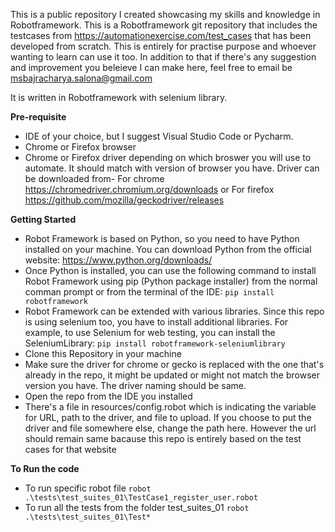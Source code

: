 This is a public repository I created showcasing my skills and knowledge in Robotframework. This is a Robotframework git repository that includes the testcases from https://automationexercise.com/test_cases that has been developed from scratch. This is entirely for practise purpose and whoever wanting to learn can use it too. In addition to that if there's any suggestion and improvement you beleieve I can make here, feel free to email be msbajracharya.salona@gmail.com

It is written in Robotframework with selenium library.

**Pre-requisite**
-  IDE of your choice, but I suggest Visual Studio Code or Pycharm.
-  Chrome or Firefox browser
-  Chrome or Firefox driver depending on which broswer you will use to automate. It should match with version of browser you have. Driver can be downloaded from- For chrome https://chromedriver.chromium.org/downloads or For firefox https://github.com/mozilla/geckodriver/releases
    

**Getting Started**
-  Robot Framework is based on Python, so you need to have Python installed on your machine. You can download Python from the official website: https://www.python.org/downloads/
-  Once Python is installed, you can use the following command to install Robot Framework using pip (Python package installer) from the normal comman prompt or from the terminal of the IDE: ```pip install robotframework```
-  Robot Framework can be extended with various libraries. Since this repo is using selenium too, you have to install additional libraries. For example, to use Selenium for web testing, you can install the SeleniumLibrary: ```pip install robotframework-seleniumlibrary```
-  Clone this Repository in your machine
-  Make sure the driver for chrome or gecko is replaced with the one that's already in the repo, it might be updated or might not match the browser version you have. The driver naming should be same.
-  Open the repo from the IDE you installed
-  There's a file in resources/config.robot which is indicating the variable for URL, path to the driver, and file to upload. If you choose to put the driver and file somewhere else, change the path here. However the url should remain same bacause this repo is entirely based on the test cases for that website


**To Run the code**
- To run specific robot file ```robot .\tests\test_suites_01\TestCase1_register_user.robot ```
- To run all the tests from the folder test_suites_01 ```robot .\tests\test_suites_01\Test* ```
